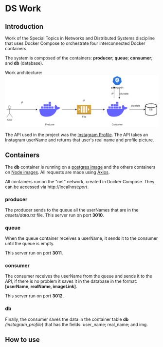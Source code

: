 # DS Work

## Introduction

Work of the Special Topics in Networks and Distributed Systems discipline that uses Docker Compose to orchestrate four interconnected Docker containers.

The system is composed of the containers: **producer**; **queue**; **consumer**; and **db** (database). 

Work architecture:
![architecture](architecture.png)

The API used in the project was the [Instagram Profile](https://rapidapi.com/fariswdcash-434L2ELS8qx/api/instagram-profile1/). The API takes an Instagram userName and returns that user's real name and profile picture.

## Containers
The **db** container is running on a [postgres image](https://hub.docker.com/_/postgres) and the others containers on [Node images](https://hub.docker.com/_/node). All requests are made using [Axios](https://axios-http.com/docs/intro).

All containers run on the "net" network, created in Docker Compose. They can be accessed via http://localhost:*port*.

### producer
The producer sends to the queue all the userNames that are in the *assets/data.txt* file.
This server run on port **3010**.

### queue
When the queue container receives a userName, it sends it to the consumer until the queue is empty.

This server run on port **3011**.

### consumer
The consumer receives the userName from the queue and sends it to the API, if there is no problem it saves it in the database in the format: **[userName, realName, imageLink]**.

This server run on port **3012**.

### db
Finally, the consumer saves the data in the container table **db** *(instagram_profile*) that has the fields:
user_name; real_name; and img.

## How to use